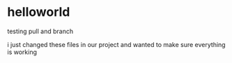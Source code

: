 # helloworld
testing pull and branch

i just changed these files in our project and wanted to make sure everything is working
